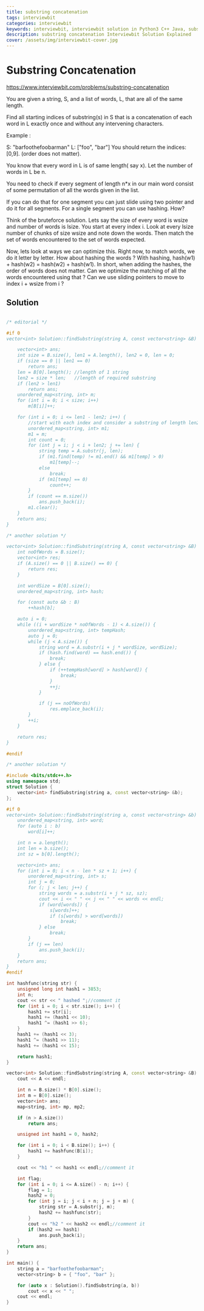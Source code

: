 ```yaml
---
title: substring concatenation
tags: interviewbit
categories: interviewbit
keywords: interviewbit, interviewbit solution in Python3 C++ Java, substring concatenation solution
description: substring concatenation Interviewbit Solution Explained
cover: /assets/img/interviewbit-cover.jpg
---
```


# Substring Concatenation

https://www.interviewbit.com/problems/substring-concatenation



You are given a string, S, and a list of words, L, that are all of the same length.

Find all starting indices of substring(s) in S that is a concatenation of each word in L exactly
once and without any intervening characters.

Example :

S: "barfoothefoobarman"
L: ["foo", "bar"]
You should return the indices: [0,9].
(order does not matter).



You know that every word in L is of same length( say x). Let the number of words in L be n.

You need to check if every segment of length n*x in our main word consist of some permutation of all the words given in the list.

If you can do that for one segment you can just slide using two pointer and do it for all segments. For a single segment you can use hashing. How?



Think of the bruteforce solution. 
Lets say the size of every word is wsize and number of words is lsize. 
You start at every index i. Look at every lsize number of chunks of size wsize and note down the words. Then match the set of words encountered to the set of words expected.

Now, lets look at ways we can optimize this. 
Right now, to match words, we do it letter by letter. How about hashing the words ? 
With hashing, hash(w1) + hash(w2) = hash(w2) + hash(w1). 
In short, when adding the hashes, the order of words does not matter. 
Can we optimize the matching of all the words encountered using that ? Can we use sliding pointers to move to index i + wsize from i ?



## Solution

```cpp

/* editorial */

#if 0
vector<int> Solution::findSubstring(string A, const vector<string> &B) {

    vector<int> ans;
    int size = B.size(), len1 = A.length(), len2 = 0, len = 0;
    if (size == 0 || len1 == 0)
        return ans;
    len = B[0].length(); //length of 1 string
    len2 = size * len;   //length of required substring
    if (len2 > len1)
        return ans;
    unordered_map<string, int> m;
    for (int i = 0; i < size; i++)
        m[B[i]]++;

    for (int i = 0; i <= len1 - len2; i++) {
        //start with each index and consider a substring of length len2
        unordered_map<string, int> m1;
        m1 = m;
        int count = 0;
        for (int j = i; j < i + len2; j += len) {
            string temp = A.substr(j, len);
            if (m1.find(temp) != m1.end() && m1[temp] > 0)
                m1[temp]--;
            else
                break;
            if (m1[temp] == 0)
                count++;
        }
        if (count == m.size())
            ans.push_back(i);
        m1.clear();
    }
    return ans;
}

/* another solution */

vector<int> Solution::findSubstring(string A, const vector<string> &B) {
    int noOfWords = B.size();
    vector<int> res;
    if (A.size() == 0 || B.size() == 0) {
        return res;
    }

    int wordSize = B[0].size();
    unordered_map<string, int> hash;

    for (const auto &b : B)
        ++hash[b];

    auto i = 0;
    while ((i + wordSize * noOfWords - 1) < A.size()) {
        unordered_map<string, int> tempHash;
        auto j = 0;
        while (j < A.size()) {
            string word = A.substr(i + j * wordSize, wordSize);
            if (hash.find(word) == hash.end()) {
                break;
            } else {
                if (++tempHash[word] > hash[word]) {
                    break;
                }
                ++j;
            }

            if (j == noOfWords)
                res.emplace_back(i);
        }
        ++i;
    }

    return res;
}

#endif

/* another solution */

#include <bits/stdc++.h>
using namespace std;
struct Solution {
    vector<int> findSubstring(string a, const vector<string> &b);
};

#if 0
vector<int> Solution::findSubstring(string a, const vector<string> &b) {
    unordered_map<string, int> word;
    for (auto i : b)
        word[i]++;

    int n = a.length();
    int len = b.size();
    int sz = b[0].length();

    vector<int> ans;
    for (int i = 0; i < n - len * sz + 1; i++) {
        unordered_map<string, int> s;
        int j = 0;
        for (; j < len; j++) {
            string words = a.substr(i + j * sz, sz);
            cout << i << " " << j << " " << words << endl;
            if (word[words]) {
                s[words]++;
                if (s[words] > word[words])
                    break;
            } else
                break;
        }
        if (j == len)
            ans.push_back(i);
    }
    return ans;
}
#endif

int hashfunc(string str) {
    unsigned long int hash1 = 3853;
    int n;
    cout << str << " hashed ";//comment it
    for (int i = 0; i < str.size(); i++) {
        hash1 += str[i];
        hash1 += (hash1 << 10);
        hash1 ^= (hash1 >> 6);
    }
    hash1 += (hash1 << 3);
    hash1 ^= (hash1 >> 11);
    hash1 += (hash1 << 15);

    return hash1;
}

vector<int> Solution::findSubstring(string A, const vector<string> &B) {
    cout << A << endl;

    int n = B.size() * B[0].size();
    int m = B[0].size();
    vector<int> ans;
    map<string, int> mp, mp2;

    if (n > A.size())
        return ans;

    unsigned int hash1 = 0, hash2;

    for (int i = 0; i < B.size(); i++) {
        hash1 += hashfunc(B[i]);
    }

    cout << "h1 " << hash1 << endl;//comment it

    int flag;
    for (int i = 0; i <= A.size() - n; i++) {
        flag = 1;
        hash2 = 0;
        for (int j = i; j < i + n; j = j + m) {
            string str = A.substr(j, m);
            hash2 += hashfunc(str);
        }
        cout << "h2 " << hash2 << endl;//comment it
        if (hash2 == hash1)
            ans.push_back(i);
    }
    return ans;
}

int main() {
    string a = "barfoothefoobarman";
    vector<string> b = { "foo", "bar" };

    for (auto x : Solution().findSubstring(a, b))
        cout << x << " ";
    cout << endl;
}
```